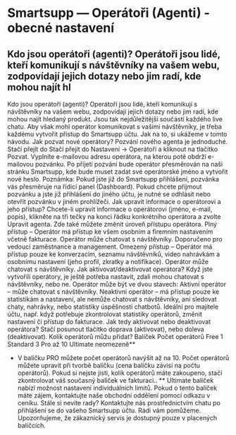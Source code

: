 # Smartsupp — Operátoři (Agenti) - obecné nastavení
## Kdo jsou operátoři (agenti)? Operátoři jsou lidé, kteří komunikují s návštěvníky na vašem webu, zodpovídají jejich dotazy nebo jim radí, kde mohou najít hl
Kdo jsou operátoři (agenti)?
Operátoři jsou lidé, kteří komunikují s návštěvníky na vašem webu, zodpovídají jejich dotazy nebo jim radí, kde mohou najít hledaný produkt. Jsou tak nejdůležitější součástí každého live chatu. Aby však mohl operátor komunikovat s vašimi návštěvníky, je třeba každému vytvořit přístup do Smartsupp účtu. Jak na to, si ukážeme v tomto návodu.
Jak pozvat nové operátory?
Pozvání nového agenta je jednoduché. Stačí přejít do Stačí přejít do Nastavení → Operátoři a kliknout na tlačítko Pozvat.
Vyplníte e-mailovou adresu operátora, na kterou poté obdrží e-mailovou pozvánku. Po přijetí pozvání bude operátor přesměrován na naši stránku Smartsupp, kde bude muset zadat své operátorské jméno a vytvořit nové heslo.
Poznámka: Pokud jste již do Smartsupp přihlášení, pozvánka vás přesměruje na řídicí panel (Dashboard). Pokud chcete přijmout pozvánku a jste již přihlášeni do jiného účtu, je nutné se odhlásit nebo otevřít pozvánku v jiném prohlížeči.
Jak upravit informace o operátorovi a jeho přístup?
Chcete-li upravit informace o operátorovi (jméno, e-mail, popis), klikněte na tři tečky na konci řádku konkrétního operátora a zvolte Upravit agenta.
Zde také můžete změnit úroveň přístupu operátora.
Plný přístup – Operátor má přístup ke všem osobním a firemním nastavením včetně fakturace. Operátor může chatovat s návštěvníky. Doporučeno pro vedoucí zaměstnance a management.
Omezený přístup – Operátor má přístup pouze ke konverzacím, seznamu návštěvníků, video nahrávkám a osobnímu nastavení (jeho profil, zkratky a notifikace). Operátor může chatovat s návštěvníky.
Jak aktivovat/deaktivovat operátora?
Když jste vytvořili operátory, je ještě potřeba nastavit, zdali mohou chatovat s návštěvníky, nebo ne. Operátor může být ve dvou stavech:
Aktivní operátor – může chatovat s návštěvníky.
Neaktivní operátor – má přístup pouze ke statistikám a nastavení, ale nemůže chatovat s návštěvníky, ani sledovat chaty, nahrávky, nebo statistiky úspěšnosti chatbotů. Ideální pro majitele účtu, např. když potřebuje zkontrolovat statistiky operátorů, změnit nastavení či přístup do fakturace.
Jak tedy aktivovat nebo deaktivovat operátora? Stačí posunout tlačítko doprava (aktivovat), nebo doleva (deaktivovat).
Kolik operátorů můžu přidat?
Balíček Počet operátorů 
Free 1 
Standard 3 
Pro až 10 
Ultimate neomezeně** 
* V balíčku PRO můžete počet operátorů navýšit až na 10. Počet operátorů můžete upravit při tvorbě balíčku (cena balíčku závisí na počtu operátorů). Pokud si nejste jisti, kolik operátorů máte zakoupeno, stačí zkontrolovat váš současný balíček ve fakturaci..
** Ultimate balíček nabízí možnost nastavení individuálních limitů. Pokud o tento balíček máte zájem, kontaktujte naše obchodní oddělení pomocí odkazu v ceníku.
Stále si nevíte rady? Kontaktujte nás prostřednictvím chatu po přihlášení se do vašeho Smartsupp účtu. Rádi vám pomůžeme. Upozorňujeme, že zákaznický servis je dostupný pouze v placených balíčcích.

